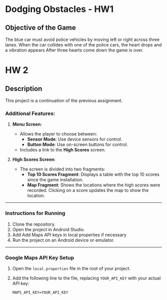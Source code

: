 # Dodging Obstacles - HW1

## Objective of the Game

The blue car must avoid police vehicles by moving left or right across three lanes.
When the car collides with one of the police cars, the heart drops and a vibration appears
After three hearts come down the game is over.

# HW 2

## Description
This project is a continuation of the previous assignment. 



### Additional Features:
1. **Menu Screen**:
   - Allows the player to choose between:
     - **Sensor Mode**: Use device sensors for control.
     - **Button Mode**: Use on-screen buttons for control.
   - Includes a link to the **High Scores** screen.

2. **High Scores Screen**:
   - The screen is divided into two fragments:
     - **Top 10 Scores Fragment**: Displays a table with the top 10 scores since the game installation.
     - **Map Fragment**: Shows the locations where the high scores were recorded. Clicking on a score updates the map to show the location.

---

### Instructions for Running
1. Clone the repository.
2. Open the project in Android Studio.
3. Add Add Maps API keys in local properties if necessary 
4. Run the project on an Android device or emulator.

---

### Google Maps API Key Setup

1. Open the `local.properties` file in the root of your project.
2. Add the following line to the file, replacing `YOUR_API_KEY` with your actual API key:

   ```properties
   MAPS_API_KEY=YOUR_API_KEY
